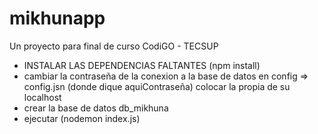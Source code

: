 # mikhunapp
Un proyecto para final de curso CodiGO - TECSUP


* INSTALAR LAS DEPENDENCIAS FALTANTES (npm install)
* cambiar la contraseña de la conexion a la base de datos en config => config.jsn (donde dique aquiContraseña) colocar la propia de su localhost
* crear la base de datos db_mikhuna
* ejecutar (nodemon index.js)
